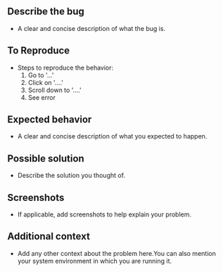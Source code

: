 **Describe the bug**
----
- A clear and concise description of what the bug is.


**To Reproduce**
----
- Steps to reproduce the behavior:
  1. Go to '...'
  2. Click on '....'
  3. Scroll down to '....'
  4. See error

**Expected behavior**
-----
- A clear and concise description of what you expected to happen.

**Possible solution**
----
- Describe the solution you thought of.

**Screenshots**
----
- If applicable, add screenshots to help explain your problem.

**Additional context**
----
- Add any other context about the problem here.You can also mention your system environment in which you are running it.

